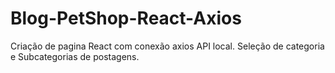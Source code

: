 # Blog-PetShop-React-Axios
Criação de pagina React com conexão axios API local. Seleção de categoria e Subcategorias de postagens.
